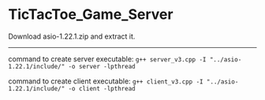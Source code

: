 # TicTacToe_Game_Server

Download asio-1.22.1.zip and extract it.

---

command to create server executable:
`g++ server_v3.cpp -I "../asio-1.22.1/include/" -o server -lpthread`

command to create client executable:
`g++ client_v3.cpp -I "../asio-1.22.1/include/" -o client -lpthread`

